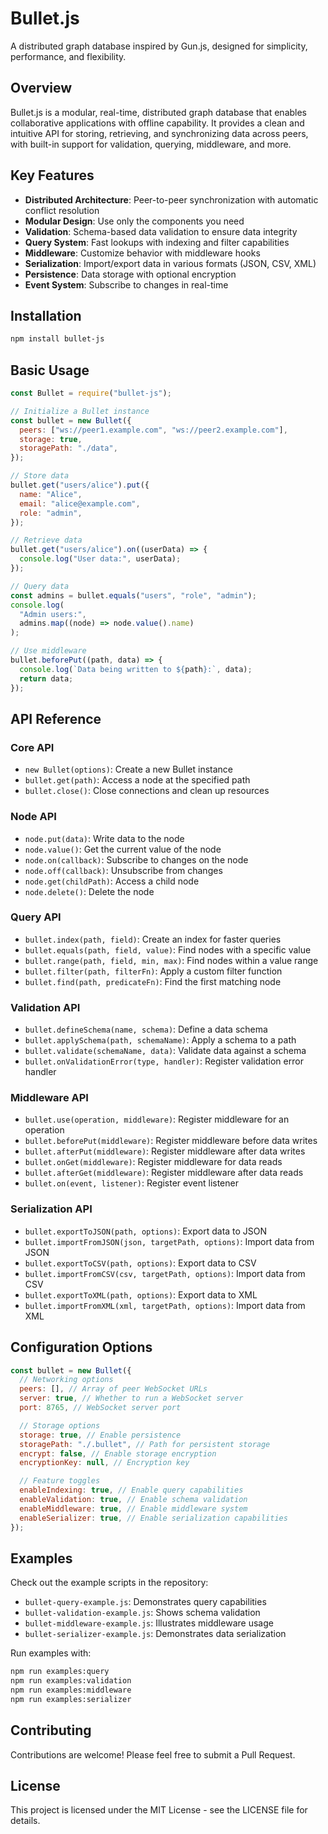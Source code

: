 # Bullet.js

A distributed graph database inspired by Gun.js, designed for simplicity, performance, and flexibility.

## Overview

Bullet.js is a modular, real-time, distributed graph database that enables collaborative applications with offline capability. It provides a clean and intuitive API for storing, retrieving, and synchronizing data across peers, with built-in support for validation, querying, middleware, and more.

## Key Features

- **Distributed Architecture**: Peer-to-peer synchronization with automatic conflict resolution
- **Modular Design**: Use only the components you need
- **Validation**: Schema-based data validation to ensure data integrity
- **Query System**: Fast lookups with indexing and filter capabilities
- **Middleware**: Customize behavior with middleware hooks
- **Serialization**: Import/export data in various formats (JSON, CSV, XML)
- **Persistence**: Data storage with optional encryption
- **Event System**: Subscribe to changes in real-time

## Installation

```bash
npm install bullet-js
```

## Basic Usage

```javascript
const Bullet = require("bullet-js");

// Initialize a Bullet instance
const bullet = new Bullet({
  peers: ["ws://peer1.example.com", "ws://peer2.example.com"],
  storage: true,
  storagePath: "./data",
});

// Store data
bullet.get("users/alice").put({
  name: "Alice",
  email: "alice@example.com",
  role: "admin",
});

// Retrieve data
bullet.get("users/alice").on((userData) => {
  console.log("User data:", userData);
});

// Query data
const admins = bullet.equals("users", "role", "admin");
console.log(
  "Admin users:",
  admins.map((node) => node.value().name)
);

// Use middleware
bullet.beforePut((path, data) => {
  console.log(`Data being written to ${path}:`, data);
  return data;
});
```

## API Reference

### Core API

- `new Bullet(options)`: Create a new Bullet instance
- `bullet.get(path)`: Access a node at the specified path
- `bullet.close()`: Close connections and clean up resources

### Node API

- `node.put(data)`: Write data to the node
- `node.value()`: Get the current value of the node
- `node.on(callback)`: Subscribe to changes on the node
- `node.off(callback)`: Unsubscribe from changes
- `node.get(childPath)`: Access a child node
- `node.delete()`: Delete the node

### Query API

- `bullet.index(path, field)`: Create an index for faster queries
- `bullet.equals(path, field, value)`: Find nodes with a specific value
- `bullet.range(path, field, min, max)`: Find nodes within a value range
- `bullet.filter(path, filterFn)`: Apply a custom filter function
- `bullet.find(path, predicateFn)`: Find the first matching node

### Validation API

- `bullet.defineSchema(name, schema)`: Define a data schema
- `bullet.applySchema(path, schemaName)`: Apply a schema to a path
- `bullet.validate(schemaName, data)`: Validate data against a schema
- `bullet.onValidationError(type, handler)`: Register validation error handler

### Middleware API

- `bullet.use(operation, middleware)`: Register middleware for an operation
- `bullet.beforePut(middleware)`: Register middleware before data writes
- `bullet.afterPut(middleware)`: Register middleware after data writes
- `bullet.onGet(middleware)`: Register middleware for data reads
- `bullet.afterGet(middleware)`: Register middleware after data reads
- `bullet.on(event, listener)`: Register event listener

### Serialization API

- `bullet.exportToJSON(path, options)`: Export data to JSON
- `bullet.importFromJSON(json, targetPath, options)`: Import data from JSON
- `bullet.exportToCSV(path, options)`: Export data to CSV
- `bullet.importFromCSV(csv, targetPath, options)`: Import data from CSV
- `bullet.exportToXML(path, options)`: Export data to XML
- `bullet.importFromXML(xml, targetPath, options)`: Import data from XML

## Configuration Options

```javascript
const bullet = new Bullet({
  // Networking options
  peers: [], // Array of peer WebSocket URLs
  server: true, // Whether to run a WebSocket server
  port: 8765, // WebSocket server port

  // Storage options
  storage: true, // Enable persistence
  storagePath: "./.bullet", // Path for persistent storage
  encrypt: false, // Enable storage encryption
  encryptionKey: null, // Encryption key

  // Feature toggles
  enableIndexing: true, // Enable query capabilities
  enableValidation: true, // Enable schema validation
  enableMiddleware: true, // Enable middleware system
  enableSerializer: true, // Enable serialization capabilities
});
```

## Examples

Check out the example scripts in the repository:

- `bullet-query-example.js`: Demonstrates query capabilities
- `bullet-validation-example.js`: Shows schema validation
- `bullet-middleware-example.js`: Illustrates middleware usage
- `bullet-serializer-example.js`: Demonstrates data serialization

Run examples with:

```bash
npm run examples:query
npm run examples:validation
npm run examples:middleware
npm run examples:serializer
```

## Contributing

Contributions are welcome! Please feel free to submit a Pull Request.

## License

This project is licensed under the MIT License - see the LICENSE file for details.
